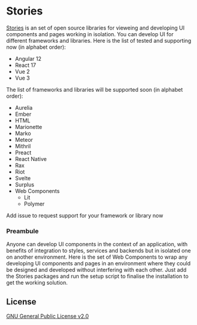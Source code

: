 # Stories
[Stories](https://storiesjs.org) is an set of open source libraries for vieweing and developing UI components and pages working in isolation. You can develop UI for different frameworks and libraries. Here is the list of tested and supporting now (in alphabet order):
- Angular 12
- React 17
- Vue 2
- Vue 3

The list of frameworks and libraries will be supported soon (in alphabet order):
- Aurelia
- Ember
- HTML
- Marionette
- Marko
- Meteor
- Mithril
- Preact
- React Native
- Rax
- Riot
- Svelte
- Surplus
- Web Components
  - Lit
  - Polymer

Add issue to request support for your framework or library now


### Preambule
Anyone can develop UI components in the context of an application, with benefits of integration to styles, services and backends but in isolated one on another environment. Here is the set of Web Components to wrap any developing UI components and pages in an environment where they could be designed and developed without interfering with each other. Just add the Stories packages and run the setup script to finalise the installation to get the working solution.


## License

[GNU General Public License v2.0](https://github.com/storiesjs/stories/blob/main/LICENSE)